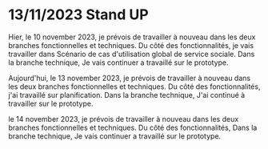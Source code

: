 # 13/11/2023 Stand UP

Hier, le 10 november 2023, je prévois de travailler à nouveau dans les deux branches fonctionnelles et techniques. Du côté des fonctionnalités, je vais travailler dans Scénario de cas d'utilisation global de service sociale. Dans la branche technique, Je vais continuer a travaillé sur le prototype.

Aujourd'hui, le 13 november 2023, je prévois de travailler à nouveau dans les deux branches fonctionnelles et techniques. Du côté des fonctionnalités, j'ai travaillé sur planification. Dans la branche technique, J'ai continué à travailler sur le prototype.

le 14 november 2023, je prévois de travailler à nouveau dans les deux branches fonctionnelles et techniques. Du côté des fonctionnalités, Dans la branche technique, Je vais continuer a travaillé sur le prototype.
